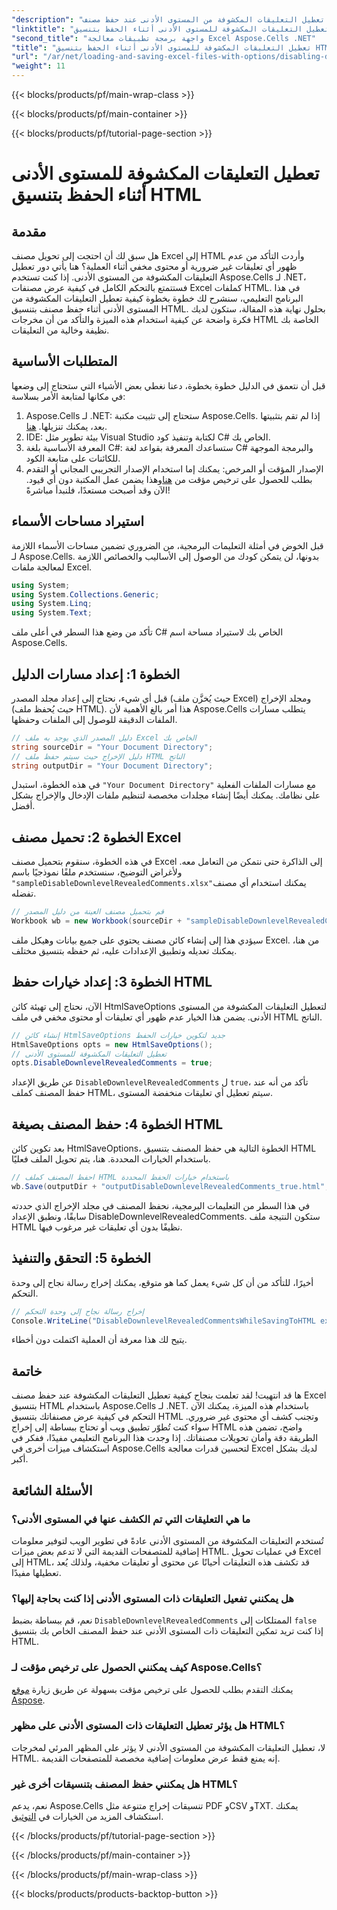 ```yaml
---
"description": "تعرف على كيفية تعطيل التعليقات المكشوفة من المستوى الأدنى عند حفظ مصنف Excel إلى HTML باستخدام Aspose.Cells لـ .NET باستخدام هذا الدليل التفصيلي خطوة بخطوة."
"linktitle": "تعطيل التعليقات المكشوفة للمستوى الأدنى أثناء الحفظ بتنسيق HTML"
"second_title": "واجهة برمجة تطبيقات معالجة Excel Aspose.Cells .NET"
"title": "تعطيل التعليقات المكشوفة للمستوى الأدنى أثناء الحفظ بتنسيق HTML"
"url": "/ar/net/loading-and-saving-excel-files-with-options/disabling-downlevel-revealed-comments/"
"weight": 11
---
```


{{< blocks/products/pf/main-wrap-class >}}

{{< blocks/products/pf/main-container >}}

{{< blocks/products/pf/tutorial-page-section >}}

# تعطيل التعليقات المكشوفة للمستوى الأدنى أثناء الحفظ بتنسيق HTML

## مقدمة
هل سبق لك أن احتجت إلى تحويل مصنف Excel إلى HTML وأردت التأكد من عدم ظهور أي تعليقات غير ضرورية أو محتوى مخفي أثناء العملية؟ هنا يأتي دور تعطيل التعليقات المكشوفة من المستوى الأدنى. إذا كنت تستخدم Aspose.Cells لـ .NET، فستتمتع بالتحكم الكامل في كيفية عرض مصنفات Excel كملفات HTML. في هذا البرنامج التعليمي، سنشرح لك خطوة بخطوة كيفية تعطيل التعليقات المكشوفة من المستوى الأدنى أثناء حفظ مصنف بتنسيق HTML. 
بحلول نهاية هذه المقالة، ستكون لديك فكرة واضحة عن كيفية استخدام هذه الميزة والتأكد من أن مخرجات HTML الخاصة بك نظيفة وخالية من التعليقات.
## المتطلبات الأساسية
قبل أن نتعمق في الدليل خطوة بخطوة، دعنا نغطي بعض الأشياء التي ستحتاج إلى وضعها في مكانها لمتابعة الأمر بسلاسة:
1. Aspose.Cells لـ .NET: ستحتاج إلى تثبيت مكتبة Aspose.Cells. إذا لم تقم بتثبيتها بعد، يمكنك تنزيلها. [هنا](https://releases.aspose.com/cells/net/).
2. IDE: بيئة تطوير مثل Visual Studio لكتابة وتنفيذ كود C# الخاص بك.
3. المعرفة الأساسية بلغة C#: ستساعدك المعرفة بقواعد لغة C# والبرمجة الموجهة للكائنات على متابعة الكود.
4. الإصدار المؤقت أو المرخص: يمكنك إما استخدام الإصدار التجريبي المجاني أو التقدم بطلب للحصول على ترخيص مؤقت من [هنا](https://purchase.aspose.com/temporary-license/)وهذا يضمن عمل المكتبة دون أي قيود.
الآن وقد أصبحت مستعدًا، فلنبدأ مباشرةً!
## استيراد مساحات الأسماء
قبل الخوض في أمثلة التعليمات البرمجية، من الضروري تضمين مساحات الأسماء اللازمة لـ Aspose.Cells. بدونها، لن يتمكن كودك من الوصول إلى الأساليب والخصائص اللازمة لمعالجة ملفات Excel.
```csharp
using System;
using System.Collections.Generic;
using System.Linq;
using System.Text;
```
تأكد من وضع هذا السطر في أعلى ملف C# الخاص بك لاستيراد مساحة اسم Aspose.Cells.
## الخطوة 1: إعداد مسارات الدليل
قبل أي شيء، نحتاج إلى إعداد مجلد المصدر (حيث يُخزَّن ملف Excel) ومجلد الإخراج (حيث يُحفظ ملف HTML). هذا أمر بالغ الأهمية لأن Aspose.Cells يتطلب مسارات الملفات الدقيقة للوصول إلى الملفات وحفظها.
```csharp
// دليل المصدر الذي يوجد به ملف Excel الخاص بك
string sourceDir = "Your Document Directory";
// دليل الإخراج حيث سيتم حفظ ملف HTML الناتج
string outputDir = "Your Document Directory";
```
في هذه الخطوة، استبدل `"Your Document Directory"` مع مسارات الملفات الفعلية على نظامك. يمكنك أيضًا إنشاء مجلدات مخصصة لتنظيم ملفات الإدخال والإخراج بشكل أفضل.
## الخطوة 2: تحميل مصنف Excel
في هذه الخطوة، سنقوم بتحميل مصنف Excel إلى الذاكرة حتى نتمكن من التعامل معه. ولأغراض التوضيح، سنستخدم ملفًا نموذجيًا باسم `"sampleDisableDownlevelRevealedComments.xlsx"`يمكنك استخدام أي مصنف تفضله.
```csharp
// قم بتحميل مصنف العينة من دليل المصدر
Workbook wb = new Workbook(sourceDir + "sampleDisableDownlevelRevealedComments.xlsx");
```
سيؤدي هذا إلى إنشاء كائن مصنف يحتوي على جميع بيانات وهيكل ملف Excel. من هنا، يمكنك تعديله وتطبيق الإعدادات عليه، ثم حفظه بتنسيق مختلف.
## الخطوة 3: إعداد خيارات حفظ HTML
الآن، نحتاج إلى تهيئة كائن HtmlSaveOptions لتعطيل التعليقات المكشوفة من المستوى الأدنى. يضمن هذا الخيار عدم ظهور أي تعليقات أو محتوى مخفي في ملف HTML الناتج.
```csharp
// إنشاء كائن HtmlSaveOptions جديد لتكوين خيارات الحفظ
HtmlSaveOptions opts = new HtmlSaveOptions();
// تعطيل التعليقات المكشوفة للمستوى الأدنى
opts.DisableDownlevelRevealedComments = true;
```
عن طريق الإعداد `DisableDownlevelRevealedComments` ل `true`، تأكد من أنه عند حفظ المصنف كملف HTML، سيتم تعطيل أي تعليقات منخفضة المستوى.
## الخطوة 4: حفظ المصنف بصيغة HTML
بعد تكوين كائن HtmlSaveOptions، الخطوة التالية هي حفظ المصنف بتنسيق HTML باستخدام الخيارات المحددة. هنا، يتم تحويل الملف فعليًا.
```csharp
// احفظ المصنف كملف HTML باستخدام خيارات الحفظ المحددة
wb.Save(outputDir + "outputDisableDownlevelRevealedComments_true.html", opts);
```
في هذا السطر من التعليمات البرمجية، نحفظ المصنف في مجلد الإخراج الذي حددته سابقًا، ونطبق الإعداد DisableDownlevelRevealedComments. ستكون النتيجة ملف HTML نظيفًا بدون أي تعليقات غير مرغوب فيها.
## الخطوة 5: التحقق والتنفيذ
أخيرًا، للتأكد من أن كل شيء يعمل كما هو متوقع، يمكنك إخراج رسالة نجاح إلى وحدة التحكم.
```csharp
// إخراج رسالة نجاح إلى وحدة التحكم
Console.WriteLine("DisableDownlevelRevealedCommentsWhileSavingToHTML executed successfully.");
```
يتيح لك هذا معرفة أن العملية اكتملت دون أخطاء.
## خاتمة
ها قد انتهيت! لقد تعلمت بنجاح كيفية تعطيل التعليقات المكشوفة عند حفظ مصنف Excel بتنسيق HTML باستخدام Aspose.Cells لـ .NET. باستخدام هذه الميزة، يمكنك الآن التحكم في كيفية عرض مصنفاتك بتنسيق HTML وتجنب كشف أي محتوى غير ضروري. سواء كنت تُطوّر تطبيق ويب أو تحتاج ببساطة إلى إخراج HTML واضح، تضمن هذه الطريقة دقة وأمان تحويلات مصنفاتك.
إذا وجدت هذا البرنامج التعليمي مفيدًا، ففكر في استكشاف ميزات أخرى في Aspose.Cells لتحسين قدرات معالجة Excel لديك بشكل أكبر.
## الأسئلة الشائعة
### ما هي التعليقات التي تم الكشف عنها في المستوى الأدنى؟
تُستخدم التعليقات المكشوفة من المستوى الأدنى عادةً في تطوير الويب لتوفير معلومات إضافية للمتصفحات القديمة التي لا تدعم بعض ميزات HTML. في عمليات تحويل Excel إلى HTML، قد تكشف هذه التعليقات أحيانًا عن محتوى أو تعليقات مخفية، ولذلك يُعد تعطيلها مفيدًا.
### هل يمكنني تفعيل التعليقات ذات المستوى الأدنى إذا كنت بحاجة إليها؟
نعم، قم ببساطة بضبط `DisableDownlevelRevealedComments` الممتلكات إلى `false` إذا كنت تريد تمكين التعليقات ذات المستوى الأدنى عند حفظ المصنف الخاص بك بتنسيق HTML.
### كيف يمكنني الحصول على ترخيص مؤقت لـ Aspose.Cells؟
يمكنك التقدم بطلب للحصول على ترخيص مؤقت بسهولة عن طريق زيارة [موقع Aspose](https://purchase.aspose.com/temporary-license/).
### هل يؤثر تعطيل التعليقات ذات المستوى الأدنى على مظهر HTML؟
لا، تعطيل التعليقات المكشوفة من المستوى الأدنى لا يؤثر على المظهر المرئي لمخرجات HTML. إنه يمنع فقط عرض معلومات إضافية مخصصة للمتصفحات القديمة.
### هل يمكنني حفظ المصنف بتنسيقات أخرى غير HTML؟
نعم، يدعم Aspose.Cells تنسيقات إخراج متنوعة مثل PDF وCSV وTXT. يمكنك استكشاف المزيد من الخيارات في [التوثيق](https://reference.aspose.com/cells/net/).

{{< /blocks/products/pf/tutorial-page-section >}}

{{< /blocks/products/pf/main-container >}}

{{< /blocks/products/pf/main-wrap-class >}}

{{< blocks/products/products-backtop-button >}}